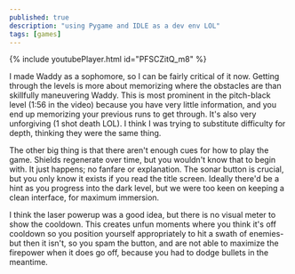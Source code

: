 ```yaml
---
published: true
description: "using Pygame and IDLE as a dev env LOL"
tags: [games]
---
```

{% include youtubePlayer.html id="PFSCZitQ_m8" %}

I made Waddy as a sophomore, so I can be fairly critical of it now. Getting through the levels is more about memorizing where the obstacles are than skillfully maneuvering Waddy. This is most prominent in the pitch-black level (1:56 in the video) because you have very little information, and you end up memorizing your previous runs to get through. It's also very unforgiving (1 shot death LOL). I think I was trying to substitute difficulty for depth, thinking they were the same thing.

The other big thing is that there aren't enough cues for how to play the game. Shields regenerate over time, but you wouldn't know that to begin with. It just happens; no fanfare or explanation. The sonar button is crucial, but you only know it exists if you read the title screen. Ideally there'd be a hint as you progress into the dark level, but we were too keen on keeping a clean interface, for maximum immersion.

I think the laser powerup was a good idea, but there is no visual meter to show the cooldown. This creates unfun moments where you think it's off cooldown so you position yourself appropriately to hit a swath of enemies- but then it isn't, so you spam the button, and are not able to maximize the firepower when it does go off, because you had to dodge bullets in the meantime.
